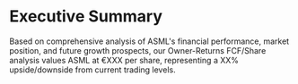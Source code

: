 # Executive Summary

Based on comprehensive analysis of ASML's financial performance, market position, and future growth prospects, our Owner-Returns FCF/Share analysis values ASML at €XXX per share, representing a XX% upside/downside from current trading levels.
